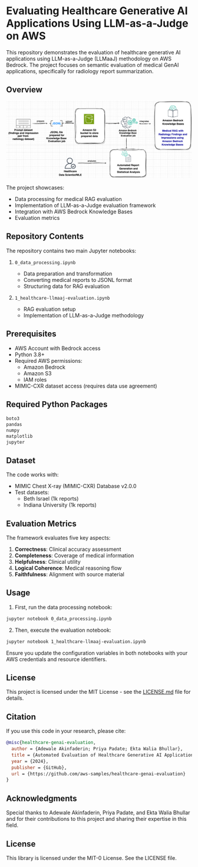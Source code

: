 # Evaluating Healthcare Generative AI Applications Using LLM-as-a-Judge on AWS

This repository demonstrates the evaluation of healthcare generative AI applications using LLM-as-a-Judge (LLMaaJ) methodology on AWS Bedrock. The project focuses on semantic evaluation of medical GenAI applications, specifically for radiology report summarization.

## Overview

![Alt text](rag_eval_healthcare.png  "Solution Overview")

The project showcases:
- Data processing for medical RAG evaluation
- Implementation of LLM-as-a-Judge evaluation framework
- Integration with AWS Bedrock Knowledge Bases
- Evaluation metrics

## Repository Contents

The repository contains two main Jupyter notebooks:

1. `0_data_processing.ipynb`
   - Data preparation and transformation
   - Converting medical reports to JSONL format
   - Structuring data for RAG evaluation

2. `1_healthcare-llmaaj-evaluation.ipynb`
   - RAG evaluation setup
   - Implementation of LLM-as-a-Judge methodology

## Prerequisites

- AWS Account with Bedrock access
- Python 3.8+
- Required AWS permissions:
  - Amazon Bedrock
  - Amazon S3
  - IAM roles
- MIMIC-CXR dataset access (requires data use agreement)

## Required Python Packages

```
boto3
pandas
numpy
matplotlib
jupyter
```

## Dataset

The code works with:
- MIMIC Chest X-ray (MIMIC-CXR) Database v2.0.0
- Test datasets:
  - Beth Israel (1k reports)
  - Indiana University (1k reports)

## Evaluation Metrics

The framework evaluates five key aspects:
1. **Correctness**: Clinical accuracy assessment
2. **Completeness**: Coverage of medical information
3. **Helpfulness**: Clinical utility
4. **Logical Coherence**: Medical reasoning flow
5. **Faithfulness**: Alignment with source material

## Usage

1. First, run the data processing notebook:
```bash
jupyter notebook 0_data_processing.ipynb
```

2. Then, execute the evaluation notebook:
```bash
jupyter notebook 1_healthcare-llmaaj-evaluation.ipynb
```

Ensure you update the configuration variables in both notebooks with your AWS credentials and resource identifiers.

## License

This project is licensed under the MIT License - see the [LICENSE.md](LICENSE.md) file for details.

## Citation

If you use this code in your research, please cite:

```bibtex
@misc{healthcare-genai-evaluation,
  author = {Adewale Akinfaderin; Priya Padate; Ekta Walia Bhullar},
  title = {Automated Evaluation of Healthcare Generative AI Applications Using LLM-as-a-Judge},
  year = {2024},
  publisher = {GitHub},
  url = {https://github.com/aws-samples/healthcare-genai-evaluation}
}
```

## Acknowledgments
Special thanks to Adewale Akinfaderin, Priya Padate, and Ekta Walia Bhullar and for their contributions to this project and sharing their expertise in this field.

## License
This library is licensed under the MIT-0 License. See the LICENSE file.
